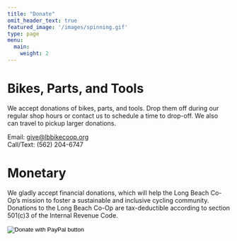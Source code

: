 ```yaml
---
title: "Donate"
omit_header_text: true
featured_image: '/images/spinning.gif'
type: page
menu:
  main:
    weight: 2
---
```

# Bikes, Parts, and Tools
We accept donations of bikes, parts, and tools. Drop them off during our regular shop hours or contact us to schedule a time to drop-off. We also can travel to pickup larger donations.  

Email: [give@lbbikecoop.org](mailto:give@lbbikecoop.org)  
Call/Text: (562) 204-6747

# Monetary
We gladly accept financial donations, which will help the Long Beach Co-Op’s mission to foster a sustainable and inclusive cycling community. Donations to the Long Beach Co-Op are tax-deductible according to section 501(c)3 of the Internal Revenue Code.  
<form action="https://www.paypal.com/donate" method="post" target="_top">
<input type="hidden" name="hosted_button_id" value="XEWZG2KXV8MRJ" />
<input type="image" src="https://www.paypalobjects.com/en_US/i/btn/btn_donate_LG.gif" border="0" name="submit" title="PayPal - The safer, easier way to pay online!" alt="Donate with PayPal button" />
<img alt="" border="0" src="https://www.paypal.com/en_US/i/scr/pixel.gif" width="1" height="1" />
</form>
